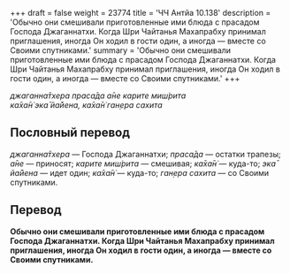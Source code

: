 +++
draft = false
weight = 23774
title = 'ЧЧ Антйа 10.138'
description = 'Обычно они смешивали приготовленные ими блюда с прасадом Господа Джаганнатхи. Когда Шри Чайтанья Махапрабху принимал приглашения, иногда Он ходил в гости один, а иногда — вместе со Своими спутниками.'
summary = 'Обычно они смешивали приготовленные ими блюда с прасадом Господа Джаганнатхи. Когда Шри Чайтанья Махапрабху принимал приглашения, иногда Он ходил в гости один, а иногда — вместе со Своими спутниками.'
+++

_джаганна̄тхера праса̄да а̄не карите миш́рита  
ка̄ха̄н̇ эка̄ йа̄йена, ка̄ха̄н̇ ган̣ера сахита_

## Пословный перевод

_джаганна̄тхера_ — Господа Джаганнатхи; _праса̄да_ — остатки трапезы; _а̄не_ — приносят; _карите_ _миш́рита_ — смешивая; _ка̄ха̄н̇_ — куда-то; _эка̄_ _йа̄йена_ — идет один; _ка̄ха̄н̇_ — куда-то; _ган̣ера_ _сахита_ — со Своими спутниками.

## Перевод

**Обычно они смешивали приготовленные ими блюда с прасадом Господа Джаганнатхи. Когда Шри Чайтанья Махапрабху принимал приглашения, иногда Он ходил в гости один, а иногда — вместе со Своими спутниками.**
